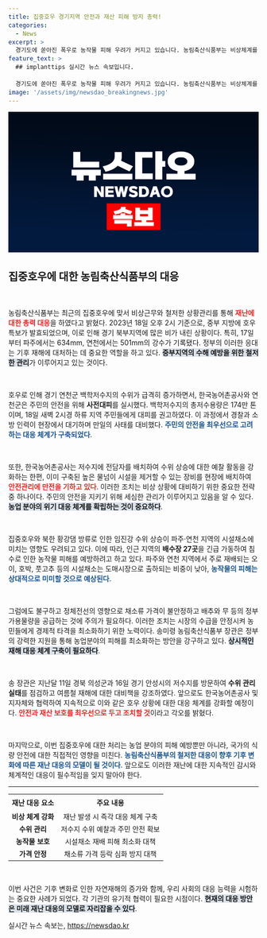 ```yaml
---
title: 집중호우 경기지역 안전과 재산 피해 방지 총력!
categories:
  - News
excerpt: >
  경기도에 쏟아진 폭우로 농작물 피해 우려가 커지고 있습니다. 농림축산식품부는 비상체계를 가동해 철저한 관리에 나섰으며, 하류 주민들의 안전을 위한 대피 조치도 이뤄졌습니다. 궁금한 자세한 내용은 클릭하세요!
feature_text: >
  ## implanttips 실시간 뉴스 속보입니다.

  경기도에 쏟아진 폭우로 농작물 피해 우려가 커지고 있습니다. 농림축산식품부는 비상체계를 가동해 철저한 관리에 나섰으며, 하류 주민들의 안전을 위한 대피 조치도 이뤄졌습니다. 궁금한 자세한 내용은 클릭하세요!
image: '/assets/img/newsdao_breakingnews.jpg'
---
```


<p><img src="/assets/img/newsdao_breakingnews.jpg" alt="implanttips 속보" /></p>

<h2 data-ke-size="size26">집중호우에 대한 농림축산식품부의 대응</h2>

<p data-ke-size="size16">&nbsp;</p>

<p>농림축산식품부는 최근의 집중호우에 맞서 비상근무와 철저한 상황관리를 통해 <b><span style="color: #ee2323;">재난에 대한 총력 대응</span></b>을 하였다고 밝혔다. 2023년 18일 오후 2시 기준으로, 중부 지방에 호우 특보가 발효되었으며, 이로 인해 경기 북부지역에 많은 비가 내린 상황이다. 특히, 17일부터 파주에서는 634mm, 연천에서는 501mm의 강수가 기록됐다. 정부의 이러한 응대는 기후 재해에 대처하는 데 중요한 역할을 하고 있다. <b><span style="background-color: #21538527;">중부지역의 수해 예방을 위한 철저한 관리</span></b>가 이루어지고 있는 것이다.</p>

<p data-ke-size="size16">&nbsp;</p>

<p>호우로 인해 경기 연천군 백학저수지의 수위가 급격히 증가하면서, 한국농어촌공사와 연천군은 주민의 안전을 위해 <strong>사전대피</strong>를 실시했다. 백학저수지의 총저수용량은 174만 톤이며, 18일 새벽 2시경 하류 지역 주민들에게 대피를 권고하였다. 이 과정에서 경찰과 소방 인력이 현장에서 대기하며 만일의 사태를 대비했다. <b><span style="color: #1a5490;">주민의 안전을 최우선으로 고려하는 대응 체계가 구축되었다</span></b>.</p>

<p data-ke-size="size16">&nbsp;</p>

<p>또한, 한국농어촌공사는 저수지에 전담자를 배치하여 수위 상승에 대한 예찰 활동을 강화하는 한편, 이미 구축된 높은 물넘이 시설을 제거할 수 있는 장비를 현장에 배치하여 <b><span style="color: #ee2323;">안전관리에 만전을 기하고 있다</span></b>. 이러한 조치는 비상 상황에 대비하기 위한 중요한 전략 중 하나이다. 주민의 안전을 지키기 위해 세심한 관리가 이루어지고 있음을 알 수 있다. <b><span style="background-color: #21538527;">농업 분야의 위기 대응 체계를 확립하는 것이 중요하다</span></b>.</p>

<p data-ke-size="size16">&nbsp;</p>

<p>집중호우와 북한 황강댐 방류로 인한 임진강 수위 상승이 파주·연천 지역의 시설채소에 미치는 영향도 우려되고 있다. 이에 따라, 인근 지역의 <strong>배수장 27곳</strong>을 긴급 가동하여 침수로 인한 농작물 피해를 예방하려고 하고 있다. 파주와 연천 지역에서 주로 재배되는 오이, 호박, 풋고추 등의 시설채소는 도매시장으로 출하되는 비중이 낮아, <b><span style="color: #1a5490;">농작물의 피해는 상대적으로 미미할 것으로 예상된다</span></b>.</p>

<p data-ke-size="size16">&nbsp;</p>

<p>그럼에도 불구하고 정체전선의 영향으로 채소류 가격이 불안정하고 배추와 무 등의 정부 가용물량을 공급하는 것에 주의가 필요하다. 이러한 조치는 시장의 수급을 안정시켜 농민들에게 경제적 타격을 최소화하기 위한 노력이다. 송미령 농림축산식품부 장관은 정부의 강력한 지원을 통해 농업분야의 피해를 최소화하는 방안을 강구하고 있다. <b><span style="background-color: #21538527;">상시적인 재해 대응 체계 구축이 필요하다</span></b>.</p>

<p data-ke-size="size16">&nbsp;</p>

<p>송 장관은 지난달 11일 경북 의성군과 16일 경기 안성시의 저수지를 방문하여 <strong>수위 관리 실태</strong>를 점검하고 여름철 재해에 대한 대비책을 강조하였다. 앞으로도 한국농어촌공사 및 지자체와 협력하여 지속적으로 이와 같은 호우 상황에 대한 대응 체계를 강화할 예정이다. <b><span style="color: #ee2323;">안전과 재산 보호를 최우선으로 두고 조치할 것</span></b>이라고 각오를 밝혔다.</p>

<p data-ke-size="size16">&nbsp;</p>

<p>마지막으로, 이번 집중호우에 대한 처리는 농업 분야의 피해 예방뿐만 아니라, 국가의 식량 안전에 대한 직접적인 영향을 미친다. <b><span style="color: #1a5490;">농림축산식품부의 철저한 대응이 향후 기후 변화에 따른 재난 대응의 모델이 될 것이다</span></b>. 앞으로도 이러한 재난에 대한 지속적인 감시와 체계적인 대응이 필수적임을 잊지 말아야 한다. </p>

<hr>

<table style="width: 100%; border-collapse: collapse;">
    <tr>
        <th style="text-align: center; height: 25px;"><b>재난 대응 요소</b></th>
        <th style="text-align: center; height: 25px;"><b>주요 내용</b></th>
    </tr>
    <tr>
        <td style="text-align: center; height: 17px;"><b>비상 체계 강화</b></td>
        <td style="text-align: center; height: 17px;">재난 발생 시 즉각 대응 체계 구축</td>
    </tr>
    <tr>
        <td style="text-align: center; height: 17px;"><b>수위 관리</b></td>
        <td style="text-align: center; height: 17px;">저수지 수위 예찰과 주민 안전 확보</td>
    </tr>
    <tr>
        <td style="text-align: center; height: 17px;"><b>농작물 보호</b></td>
        <td style="text-align: center; height: 17px;">시설채소 재배 피해 최소화 대책</td>
    </tr>
    <tr>
        <td style="text-align: center; height: 17px;"><b>가격 안정</b></td>
        <td style="text-align: center; height: 17px;">채소류 가격 등락 심화 방지 대책</td>
    </tr>
</table>

<p data-ke-size="size16">&nbsp;</p>

<p>이번 사건은 기후 변화로 인한 자연재해의 증가와 함께, 우리 사회의 대응 능력을 시험하는 중요한 사례가 되었다. 각 기관의 유기적 협력이 필요한 시점이다. <b><span style="background-color: #21538527;">현재의 대응 방안은 미래 재난 대응의 모델로 자리잡을 수 있다</span></b>.</p>
실시간 뉴스 속보는, <a href="https://newsdao.kr" rel="dofollow">https://newsdao.kr</a>


